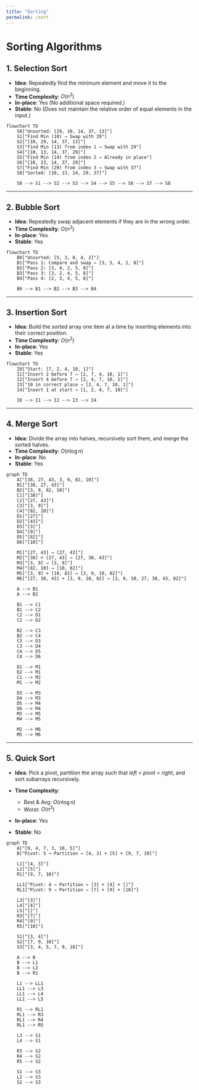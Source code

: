 ```yaml
---
title: "Sorting"
permalink: /sort
---
```


# Sorting Algorithms

## **1. Selection Sort**

* **Idea**: Repeatedly find the minimum element and move it to the beginning.
* **Time Complexity**: $O(n^2)$
* **In-place**: Yes (No additional space required.)
* **Stable**: No (Does not maintain the relative order of equal elements in the input.)

```mermaid
flowchart TD
    S0["Unsorted: [29, 10, 14, 37, 13]"]
    S1["Find Min (10) → Swap with 29"]
    S2["[10, 29, 14, 37, 13]"]
    S3["Find Min (13) from index 1 → Swap with 29"]
    S4["[10, 13, 14, 37, 29]"]
    S5["Find Min (14) from index 2 → Already in place"]
    S6["[10, 13, 14, 37, 29]"]
    S7["Find Min (29) from index 3 → Swap with 37"]
    S8["Sorted: [10, 13, 14, 29, 37]"]

    S0 --> S1 --> S2 --> S3 --> S4 --> S5 --> S6 --> S7 --> S8
```

---

## **2. Bubble Sort**

* **Idea**: Repeatedly swap adjacent elements if they are in the wrong order.
* **Time Complexity**: $O(n^2)$
* **In-place**: Yes
* **Stable**: Yes

```mermaid
flowchart TD
    B0["Unsorted: [5, 3, 8, 4, 2]"]
    B1["Pass 1: Compare and swap → [3, 5, 4, 2, 8]"]
    B2["Pass 2: [3, 4, 2, 5, 8]"]
    B3["Pass 3: [3, 2, 4, 5, 8]"]
    B4["Pass 4: [2, 3, 4, 5, 8]"]

    B0 --> B1 --> B2 --> B3 --> B4
```

---

## **3. Insertion Sort**

* **Idea**: Build the sorted array one item at a time by inserting elements into their correct position.
* **Time Complexity**: $O(n^2)$
* **In-place**: Yes
* **Stable**: Yes

```mermaid
flowchart TD
    I0["Start: [7, 2, 4, 10, 1]"]
    I1["Insert 2 before 7 → [2, 7, 4, 10, 1]"]
    I2["Insert 4 before 7 → [2, 4, 7, 10, 1]"]
    I3["10 in correct place → [2, 4, 7, 10, 1]"]
    I4["Insert 1 at start → [1, 2, 4, 7, 10]"]

    I0 --> I1 --> I2 --> I3 --> I4
```

---

## **4. Merge Sort**

* **Idea**: Divide the array into halves, recursively sort them, and merge the sorted halves.
* **Time Complexity**: $O(n \log n)$
* **In-place**: No
* **Stable**: Yes

```mermaid
graph TD
    A["[38, 27, 43, 3, 9, 82, 10]"]
    B1["[38, 27, 43]"] 
    B2["[3, 9, 82, 10]"]
    C1["[38]"] 
    C2["[27, 43]"]
    C3["[3, 9]"] 
    C4["[82, 10]"]
    D1["[27]"] 
    D2["[43]"]
    D3["[3]"] 
    D4["[9]"]
    D5["[82]"] 
    D6["[10]"]

    M1["[27, 43] → [27, 43]"]
    M2["[38] + [27, 43] → [27, 38, 43]"]
    M3["[3, 9] → [3, 9]"]
    M4["[82, 10] → [10, 82]"]
    M5["[3, 9] + [10, 82] → [3, 9, 10, 82]"]
    M6["[27, 38, 43] + [3, 9, 10, 82] → [3, 9, 10, 27, 38, 43, 82]"]

    A --> B1
    A --> B2

    B1 --> C1
    B1 --> C2
    C2 --> D1
    C2 --> D2

    B2 --> C3
    B2 --> C4
    C3 --> D3
    C3 --> D4
    C4 --> D5
    C4 --> D6

    D1 --> M1
    D2 --> M1
    C1 --> M2
    M1 --> M2

    D3 --> M3
    D4 --> M3
    D5 --> M4
    D6 --> M4
    M3 --> M5
    M4 --> M5

    M2 --> M6
    M5 --> M6
```

---

## **5. Quick Sort**

* **Idea**: Pick a pivot, partition the array such that *left < pivot < right*, and sort subarrays recursively.
* **Time Complexity**:

  * Best & Avg: $O(n \log n)$
  * Worst: $O(n^2)$
* **In-place**: Yes
* **Stable**: No

```mermaid
graph TD
    A["[9, 4, 7, 3, 10, 5]"]
    B["Pivot: 5 → Partition → [4, 3] + [5] + [9, 7, 10]"]

    L1["[4, 3]"]
    L2["[5]"]
    R1["[9, 7, 10]"]

    LL1["Pivot: 4 → Partition → [3] + [4] + []"]
    RL1["Pivot: 9 → Partition → [7] + [9] + [10]"]

    L3["[3]"]
    L4["[4]"]
    L5["[]"]
    R3["[7]"]
    R4["[9]"]
    R5["[10]"]

    S1["[3, 4]"]
    S2["[7, 9, 10]"]
    S3["[3, 4, 5, 7, 9, 10]"]

    A --> B
    B --> L1
    B --> L2
    B --> R1

    L1 --> LL1
    LL1 --> L3
    LL1 --> L4
    LL1 --> L5

    R1 --> RL1
    RL1 --> R3
    RL1 --> R4
    RL1 --> R5

    L3 --> S1
    L4 --> S1

    R3 --> S2
    R4 --> S2
    R5 --> S2

    S1 --> S3
    L2 --> S3
    S2 --> S3
```
